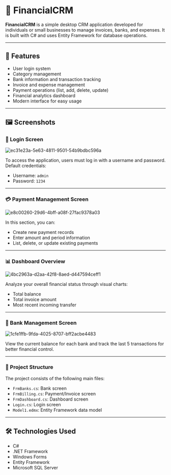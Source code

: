 # 💼 FinancialCRM

**FinancialCRM** is a simple desktop CRM application developed for individuals or small businesses to manage invoices, banks, and expenses. It is built with C# and uses Entity Framework for database operations.

---

## 🔧 Features

- User login system  
- Category management  
- Bank information and transaction tracking  
- Invoice and expense management  
- Payment operations (list, add, delete, update)  
- Financial analytics dashboard  
- Modern interface for easy usage

---

## 🖼️ Screenshots

### 🔐 Login Screen
![ec31e23a-5e63-4811-9501-54b9bdbc596a](https://github.com/user-attachments/assets/052a1e88-6a81-4071-9c5a-7d53bd680c55)


To access the application, users must log in with a username and password. Default credentials:
- Username: `admin`
- Password: `1234`

---

### 💳 Payment Management Screen
![e8c00260-29d6-4bff-a08f-27fac9378a03](https://github.com/user-attachments/assets/4ad49dc8-d602-4eb9-8ae3-4c81aead0d15)


In this section, you can:
- Create new payment records  
- Enter amount and period information  
- List, delete, or update existing payments

---

### 📊 Dashboard Overview
![4bc2963a-d2aa-42f8-8aed-d447594ceff1](https://github.com/user-attachments/assets/361a4282-29ff-4e13-acbe-2b21287002a1)


Analyze your overall financial status through visual charts:
- Total balance  
- Total invoice amount  
- Most recent incoming transfer

---

### 🏦 Bank Management Screen
![1cfe1ffb-9fda-4025-8707-bff2acbe4483](https://github.com/user-attachments/assets/02191b0f-52a6-4915-9158-a2b87d1afb20)


View the current balance for each bank and track the last 5 transactions for better financial control.

---

### 🧩 Project Structure

The project consists of the following main files:
- `FrmBanks.cs`: Bank screen
- `FrmBilling.cs`: Payment/Invoice screen
- `FrmDashboard.cs`: Dashboard screen
- `Login.cs`: Login screen
- `Model1.edmx`: Entity Framework data model

---

## 🛠️ Technologies Used

- C#
- .NET Framework
- Windows Forms
- Entity Framework
- Microsoft SQL Server

